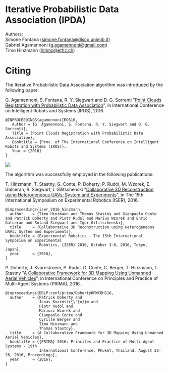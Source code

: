 # Iterative Probabilistic Data Association (IPDA)

Authors: <br>
Simone Fontana (simone.fontana@disco.unimib.it)<br>
Gabriel Agamennoni (g.agamennoni@gmail.com)<br>
Timo Hinzmann (hitimo@ethz.ch)

# Citing
The Iterative Probabilistic Data Association algorithm was introduced by the following paper:

G. Agamennoni, S. Fontana, R. Y. Siegwart and D. G. Sorrenti "[Point Clouds Registration with Probabilistic Data Association](https://github.com/ethz-asl/ipda/wiki/0383.pdf)", in International Conference on Intelligent Robots and Systems (IROS), 2016.

```
@INPROCEEDINGS{agamennoniIROS16,
   Author = {G. Agamennoni, S. Fontana, R. Y. Siegwart and D. G. Sorrenti},
   Title = {Point Clouds Registration with Probabilistic Data Association},
   Booktitle = {Proc. of The International Conference on Intelligent Robots and Systems (IROS)},
   Year = {2016}
}
```
![](https://github.com/ethz-asl/ipda/wiki/ipda.png)

The algorithm was successfully employed in the following publications:

T. Hinzmann, T. Stastny, G. Conte, P. Doherty, P. Rudol, M. Wzorek, E. Galceran, R. Siegwart, I. Gilitschenski "[Collaborative 3D Reconstruction using Heterogeneous UAVs: System and Experiments](http://hitimo.de/publications/iser_2016_hinzmann.pdf)", in The 15th International Symposium on Experimental Robotics (ISER), 2016.

```
@inproceedings{iser_2016_hinzmann,
  author    = {Timo Hinzmann and Thomas Stastny and Gianpaolo Conte and Patrick Doherty and Piotr Rudol and Marius Wzorek and Enric Galceran and Roland Siegwart and Igor Gilitschenski},
  title     = {Collaborative 3D Reconstruction using Heterogeneous UAVs: System and Experiments},
  booktitle = {Experimental Robotics - The 15th International Symposium on Experimental
               Robotics, {ISER} 2016, October 3-6, 2016, Tokyo, Japan},
  year      = {2016},
}
```
P. Doherty, J. Kvarnstroem, P. Rudol, G. Conte, C. Berger, T. Hinzmann, T. Stastny "[A Collaborative Framework for 3D Mapping Using Unmanned Aerial Vehicles](http://hitimo.de/publications/prima_2016_doherty.pdf)", in International Conference on Principles and Practice of Multi-Agent Systems (PRIMA), 2016.

```
@inproceedings{DBLP:conf/prima/DohertyKRWCBHS16,
  author    = {Patrick Doherty and
               Jonas Kvarnstr{\"{o}}m and
               Piotr Rudol and
               Mariusz Wzorek and
               Gianpaolo Conte and
               Cyrille Berger and
               Timo Hinzmann and
               Thomas Stastny},
  title     = {A Collaborative Framework for 3D Mapping Using Unmanned Aerial Vehicles},
  booktitle = {{PRIMA} 2016: Princiles and Practice of Multi-Agent Systems - 19th
               International Conference, Phuket, Thailand, August 22-26, 2016, Proceedings},
  year      = {2016},
}
```
